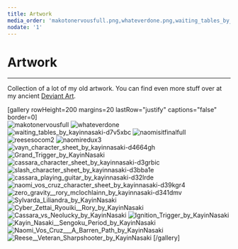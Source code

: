 ```yaml
---
title: Artwork
media_order: 'makotonervousfull.png,whateverdone.png,waiting_tables_by_kayinnasaki-d7v5xbc.png,naomisitfinalfull.png,reesesocom2.jpg,naomiredux3.png,vayn_character_sheet_by_kayinnasaki-d4664gh.png,Grand_Trigger_by_KayinNasaki.jpg,cassara_character_sheet_by_kayinnasaki-d3grbic.png,slash_character_sheet_by_kayinnasaki-d3bba1e.jpg,cassara_playing_guitar_by_kayinnasaki-d32lrde.jpg,naomi_vos_cruz_character_sheet_by_kayinnasaki-d39kgr4.jpg,zero_gravity__rory_mclochlainn_by_kayinnasaki-d341dmv.jpg,Sylvarda_Liliandra_by_KayinNasaki.jpg,Cyber_Zettai_Ryouiki__Rory_by_KayinNasaki.jpg,Cassara_vs_Neolucky_by_KayinNasaki.jpg,Ignition_Trigger_by_KayinNasaki.jpg,Kayin_Nasaki__Sengoku_Period_by_KayinNasaki.jpg,Naomi_Vos_Cruz___A_Barren_Path_by_KayinNasaki.png,Reese__Veteran_Sharpshooter_by_KayinNasaki.jpg'
nodate: '1'
---
```


# Artwork
<hr>

Collection of a lot of my old artwork. You can find even more stuff over at my ancient [Deviant Art](https://www.deviantart.com/kayinnasaki).

[gallery rowHeight=200 margins=20 lastRow="justify" captions="false" border=0]\
![makotonervousfull](makotonervousfull.png "makotonervousfull")
![whateverdone](whateverdone.png "whateverdone")
![waiting_tables_by_kayinnasaki-d7v5xbc](waiting_tables_by_kayinnasaki-d7v5xbc.png "waiting_tables_by_kayinnasaki-d7v5xbc")
![naomisitfinalfull](naomisitfinalfull.png "naomisitfinalfull")
![reesesocom2](reesesocom2.jpg "reesesocom2")
![naomiredux3](naomiredux3.png "naomiredux3")
![vayn_character_sheet_by_kayinnasaki-d4664gh](vayn_character_sheet_by_kayinnasaki-d4664gh.png "vayn_character_sheet_by_kayinnasaki-d4664gh")
![Grand_Trigger_by_KayinNasaki](Grand_Trigger_by_KayinNasaki.jpg "Grand_Trigger_by_KayinNasaki")
![cassara_character_sheet_by_kayinnasaki-d3grbic](cassara_character_sheet_by_kayinnasaki-d3grbic.png "cassara_character_sheet_by_kayinnasaki-d3grbic")
![slash_character_sheet_by_kayinnasaki-d3bba1e](slash_character_sheet_by_kayinnasaki-d3bba1e.jpg "slash_character_sheet_by_kayinnasaki-d3bba1e")
![cassara_playing_guitar_by_kayinnasaki-d32lrde](cassara_playing_guitar_by_kayinnasaki-d32lrde.jpg "cassara_playing_guitar_by_kayinnasaki-d32lrde")
![naomi_vos_cruz_character_sheet_by_kayinnasaki-d39kgr4](naomi_vos_cruz_character_sheet_by_kayinnasaki-d39kgr4.jpg "naomi_vos_cruz_character_sheet_by_kayinnasaki-d39kgr4")
![zero_gravity__rory_mclochlainn_by_kayinnasaki-d341dmv](zero_gravity__rory_mclochlainn_by_kayinnasaki-d341dmv.jpg "zero_gravity__rory_mclochlainn_by_kayinnasaki-d341dmv")
![Sylvarda_Liliandra_by_KayinNasaki](Sylvarda_Liliandra_by_KayinNasaki.jpg "Sylvarda_Liliandra_by_KayinNasaki")
![Cyber_Zettai_Ryouiki__Rory_by_KayinNasaki](Cyber_Zettai_Ryouiki__Rory_by_KayinNasaki.jpg "Cyber_Zettai_Ryouiki__Rory_by_KayinNasaki")
![Cassara_vs_Neolucky_by_KayinNasaki](Cassara_vs_Neolucky_by_KayinNasaki.jpg "Cassara_vs_Neolucky_by_KayinNasaki")
![Ignition_Trigger_by_KayinNasaki](Ignition_Trigger_by_KayinNasaki.jpg "Ignition_Trigger_by_KayinNasaki")
![Kayin_Nasaki__Sengoku_Period_by_KayinNasaki](Kayin_Nasaki__Sengoku_Period_by_KayinNasaki.jpg "Kayin_Nasaki__Sengoku_Period_by_KayinNasaki")
![Naomi_Vos_Cruz___A_Barren_Path_by_KayinNasaki](Naomi_Vos_Cruz___A_Barren_Path_by_KayinNasaki.png "Naomi_Vos_Cruz___A_Barren_Path_by_KayinNasaki")
![Reese__Veteran_Sharpshooter_by_KayinNasaki](Reese__Veteran_Sharpshooter_by_KayinNasaki.jpg "Reese__Veteran_Sharpshooter_by_KayinNasaki")
[/gallery]